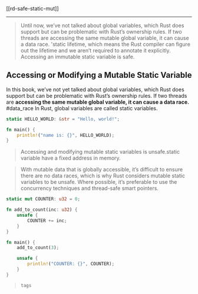 [[rd-safe-static-mut]]

---

> Until now, we’ve not talked about global variables, which Rust does support but can be problematic with Rust’s ownership rules. If two threads are accessing the same mutable global variable, it can cause a data race.
>'static lifetime, which means the Rust compiler can figure out the lifetime and we aren’t required to annotate it explicitly. Accessing an immutable static variable is safe.


## Accessing or Modifying a Mutable Static Variable

In this book, we’ve not yet talked about global variables, which Rust does support but can be problematic with Rust’s ownership rules. If two threads are **accessing the same mutable global variable, it can cause a data race.** #data_race
In Rust, global variables are called static variables.

```rust
static HELLO_WORLD: &str = "Hello, world!";

fn main() {
    println!("name is: {}", HELLO_WORLD);
}
```

> Accessing and modifying mutable static variables is unsafe.static variable have a fixed address in memory.

> With mutable data that is globally accessible, it’s difficult to ensure there are no data races, which is why Rust considers mutable static variables to be unsafe. Where possible, it’s preferable to use the concurrency techniques and thread-safe smart pointers.

```rust
static mut COUNTER: u32 = 0;

fn add_to_count(inc: u32) {
    unsafe {
        COUNTER += inc;
    }
}

fn main() {
    add_to_count(3);

    unsafe {
        println!("COUNTER: {}", COUNTER);
    }
}
```

> `tags` 
